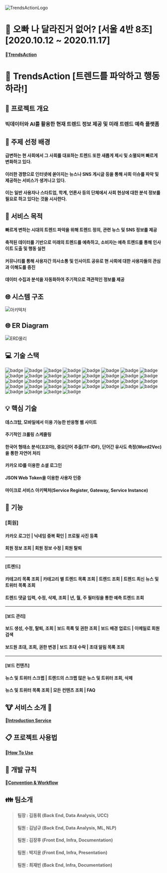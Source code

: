 ![TrendsActionLogo](https://user-images.githubusercontent.com/51224070/101862744-53be5000-3bb6-11eb-943e-c2e2d8727917.jpg)

# :girl: 오빠 나 달라진거 없어? [서울 4반 8조] [2020.10.12 ~ 2020.11.17]
#### :link:[TrendsAction](http://k3a408.p.ssafy.io/)

# :runner: TrendsAction [트렌드를 파악하고 행동하라!]

## :page_facing_up: 프로젝트 개요
### 빅데이터와 AI를 활용한 현재 트렌드 정보 제공 및 미래 트렌드 예측 플랫폼

## :sunrise: 주제 선정 배경
#### 급변하는 현 사회에서 그 사회를 대표하는 트렌드 또한 새롭게 제시 및 소멸되며 빠르게 변화하고 있다.
#### 이러한 경향으로 인터넷에 쏟아지는 뉴스나 SNS 게시글 등을 통해 사회 이슈를 파악 및 제공하는 서비스가 생겨나고 있다.
#### 이는 일반 사용자나 스타트업, 학계, 언론사 등의 단체에서 사회 현상에 대한 분석 정보를 필요로 하고 있다는 것을 시사한다.

## :dart: 서비스 목적
#### 빠르게 변하는 시대의 트렌드 파악을 위해 트렌드 정의, 관련 뉴스 및 SNS 정보를 제공
#### 축적된 데이터를 기반으로 미래의 트렌드를 예측하고, 소비자는 예측 트렌드를 통해 인사이트 도출 및 행동 실천
#### 커뮤니티를 통해 사용자간 의사소통 및 인사이트 공유로 현 사회에 대한 사용자들의 관심과 이해도를 증진
#### 데이터 수집과 분석을 자동화하여 주기적으로 객관적인 정보를 제공

## :globe_with_meridians: 시스템 구조
![아키텍처](https://user-images.githubusercontent.com/51224070/101862977-9aac4580-3bb6-11eb-99bd-89cf89f2802d.png)

## :globe_with_meridians: ER Diagram
![ERD물리](https://user-images.githubusercontent.com/51224070/101862995-9ed86300-3bb6-11eb-9aeb-3fd94fd4c619.JPG)

## :computer: 기술 스택
![badge](https://img.shields.io/badge/Framework-Vue-4FC08D?logo=Vue.js)
![badge](https://img.shields.io/badge/Framework-Vuetify-1867C0?logo=Vuetify)
![badge](https://img.shields.io/badge/Framework-SpringBoot-6DB33F?logo=Spring)
![badge](https://img.shields.io/badge/DBMS-MySQL-4479A1?logo=MySQL)
![badge](https://img.shields.io/badge/Infra-AWS-232F3E?logo=Amazon-AWS)
![badge](https://img.shields.io/badge/Infra-Docker-2496ED?logo=Docker)
![badge](https://img.shields.io/badge/Infra-NGINX-269539?logo=NGINX)
![badge](https://img.shields.io/badge/Architecture-Netflix--OSS-E50914?logo=Netflix)
![badge](https://img.shields.io/badge/CI/CD-Jenkins-D24939?logo=Jenkins)
![badge](https://img.shields.io/badge/SCM-Git-F05032?logo=Git)
![badge](https://img.shields.io/badge/SCM-GitLab-FCA121?logo=GitLab)
![badge](https://img.shields.io/badge/Language-Java-007396?logo=Java)
![badge](https://img.shields.io/badge/Language-JavaScript-F7DF1E?logo=JavaScript)
![badge](https://img.shields.io/badge/Language-Python-3776AB?logo=Python)
![badge](https://img.shields.io/badge/Language-HTML5-E34F26?logo=HTML5)
![badge](https://img.shields.io/badge/Language-CSS3-1572B6?logo=CSS3)
![badge](https://img.shields.io/badge/Package-Maven-0072C6?logo=Apache-Maven)
![badge](https://img.shields.io/badge/Package-NPM-0072C6?logo=NPM)
![badge](https://img.shields.io/badge/API-Kakao--Login-FFCD00?logo=Kakao)
![badge](https://img.shields.io/badge/API-Twitter-1DA1F2?logo=Twitter)
![badge](https://img.shields.io/badge/Library-Swagger-85EA2D?logo=Swagger)
![badge](https://img.shields.io/badge/Library-JSON--Web--Tokens-000000?logo=JSON-Web-Tokens)
![badge](https://img.shields.io/badge/Library-Pandas-150458?logo=Pandas)
![badge](https://img.shields.io/badge/Library-NumPy-013243?logo=NumPy)
![badge](https://img.shields.io/badge/Library-Scikit--Learn-F7931E?logo=Scikit-learn)
![badge](https://img.shields.io/badge/Library-Kkma-ff69b4)
![badge](https://img.shields.io/badge/Library-Word2Vec-7E4798)
![badge](https://img.shields.io/badge/OS-Linux-FCC624?logo=Linux)
![badge](https://img.shields.io/badge/OS-Ubuntu-E95420?logo=Ubuntu)
![badge](https://img.shields.io/badge/OS-Windows-0078D6?logo=Windows)
![badge](https://img.shields.io/badge/IDE-Eclipse-2C2255?logo=Eclipse-IDE)
![badge](https://img.shields.io/badge/IDE-VSCode-007ACC?logo=Visual-Studio-Code)
![badge](https://img.shields.io/badge/IDE-PyCharm-000000?logo=PyCharm)
![badge](https://img.shields.io/badge/Communication-Jira-0052CC?logo=Jira)
![badge](https://img.shields.io/badge/Communication-Mattermost-0072C6?logo=Mattermost)
![badge](https://img.shields.io/badge/Communication-Notion-000000?logo=Notion)

## :bulb: 핵심 기술
#### 데스크탑, 모바일에서 이용 가능한 반응형 웹 사이트
#### 주기적인 크롤링 스케줄링
#### 한국어 형태소 분석(꼬꼬마), 중요단어 추출(TF-IDF), 단어간 유사도 측정(Word2Vec)을 통한 자연어 처리
#### 카카오 ID를 이용한 소셜 로그인
#### JSON Web Token을 이용한 사용자 인증
#### 마이크로 서비스 아키텍처(Service Register, Gateway, Service Instance)

## :information_desk_person: 기능

### [회원]
#### 카카오 로그인 | 닉네임 중복 확인 | 프로필 사진 등록
#### 회원 정보 조회 | 회원 정보 수정 | 회원 탈퇴

---

#### [트렌드]
#### 카테고리 목록 조회 | 카테고리 별 트렌드 목록 조회 | 트렌드 조회 | 트렌드 최신 뉴스 및 트위터 목록 조회
#### 트렌드 댓글 입력, 수정, 삭제, 조회 | 년, 월, 주 필터링을 통한 예측 트렌드 조회

---
#### [보드 관리]
#### 보드 생성, 수정, 탈퇴, 조회 | 보드 목록 및 권한 조회 | 보드 배경 업로드 | 이메일로 회원 검색
#### 보드원 초대, 조회, 권한 변경 | 보드 초대 수락 | 초대 알림 목록 조회

---
#### [보드 컨텐츠]
#### 뉴스 및 트위터 스크랩 | 트렌드의 스크랩 많은 뉴스 및 트위터 조회, 삭제
#### 뉴스 및 트위터 목록 조회 | 모든 컨텐츠 조회 | FAQ

## :cow: 서비스 소개 :dog:
#### :link:[Introduction Service](https://github.com/JaebinChoi/TrendsAction/blob/master/docs/%EC%84%9C%EB%B9%84%EC%8A%A4%EC%86%8C%EA%B0%9C.md)

## :clipboard: 프로젝트 사용법
#### :link:[How To Use](https://github.com/JaebinChoi/TrendsAction/blob/master/docs/%ED%94%84%EB%A1%9C%EC%A0%9D%ED%8A%B8%EC%82%AC%EC%9A%A9%EB%B2%95.md)

## :pencil: 개발 규칙
#### :link:[Convention & Workflow](https://github.com/JaebinChoi/TrendsAction/blob/master/docs/%EC%9E%90%EC%9C%A8%ED%94%8C%EC%A0%9D%EC%BB%A8%EB%B2%A4%EC%85%98.md)

## :family: 팀소개
> #### 팀장 : 김동휘 (Back End, Data Analysis, UCC)
> #### 팀원 : 김남규 (Back End, Data Analysis, ML, NLP)
> #### 팀원 : 김장후 (Front End, Infra, Documentation)
> #### 팀원 : 박지윤 (Front End, Infra, Presentation)
> #### 팀원 : 최재빈 (Back End, Infra, Documentation)
